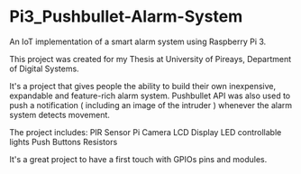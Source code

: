 # Pi3_Pushbullet-Alarm-System
An IoT implementation of a smart alarm system using Raspberry Pi 3.

This project was created for my Thesis at University of Pireays, Department of Digital Systems.

It's a project that gives people the ability to build their own inexpensive, expandable and feature-rich alarm system.
Pushbullet API was also used to push a notification ( including an image of the intruder ) whenever the alarm system detects movement.

The project includes:
PIR Sensor
Pi Camera
LCD Display
LED controllable lights
Push Buttons
Resistors

It's a great project to have a first touch with GPIOs pins and modules.
